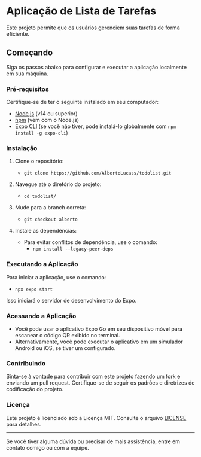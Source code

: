 # Aplicação de Lista de Tarefas

Este projeto permite que os usuários gerenciem suas tarefas de forma eficiente.

## Começando

Siga os passos abaixo para configurar e executar a aplicação localmente em sua máquina.

### Pré-requisitos

Certifique-se de ter o seguinte instalado em seu computador:

- [Node.js](https://nodejs.org/) (v14 ou superior)
- [npm](https://www.npmjs.com/) (vem com o Node.js)
- [Expo CLI](https://docs.expo.dev/get-started/installation/) (se você não tiver, pode instalá-lo globalmente com `npm install -g expo-cli`)

### Instalação

1. Clone o repositório:
   - `git clone https://github.com/AlbertoLucass/todolist.git`
   
2. Navegue até o diretório do projeto:
   - `cd todolist/`

3. Mude para a branch correta:
   - `git checkout alberto`

4. Instale as dependências:
   - Para evitar conflitos de dependência, use o comando:
     - `npm install --legacy-peer-deps`

### Executando a Aplicação

Para iniciar a aplicação, use o comando:
- `npx expo start`

Isso iniciará o servidor de desenvolvimento do Expo.

### Acessando a Aplicação

- Você pode usar o aplicativo Expo Go em seu dispositivo móvel para escanear o código QR exibido no terminal.
- Alternativamente, você pode executar o aplicativo em um simulador Android ou iOS, se tiver um configurado.

### Contribuindo

Sinta-se à vontade para contribuir com este projeto fazendo um fork e enviando um pull request. Certifique-se de seguir os padrões e diretrizes de codificação do projeto.

### Licença

Este projeto é licenciado sob a Licença MIT. Consulte o arquivo [LICENSE](LICENSE) para detalhes.

---

Se você tiver alguma dúvida ou precisar de mais assistência, entre em contato comigo ou com a equipe.
